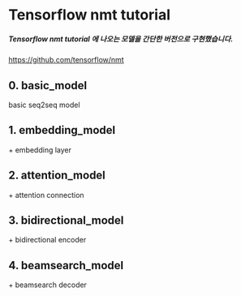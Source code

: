 # Tensorflow nmt tutorial
##### Tensorflow nmt tutorial 에 나오는 모델을 간단한 버전으로 구현했습니다.
<https://github.com/tensorflow/nmt>


## 0. basic_model
basic seq2seq model


## 1. embedding_model
\+ embedding layer


## 2. attention_model
\+ attention connection


## 3. bidirectional_model
\+ bidirectional encoder


## 4. beamsearch_model
\+ beamsearch decoder


